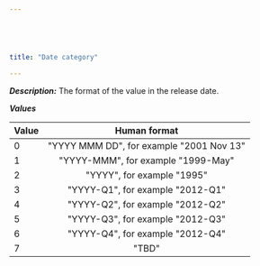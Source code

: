 ```yaml
---





title: "Date category"

---
```


***Description:*** The format of the value in the release date.

***Values***

| Value | Human format |
| ----- |:----:|
| 0     | "YYYY MMM DD", for example "2001 Nov 13" |
| 1     | "YYYY-MMM", for example "1999-May" |
| 2     | "YYYY", for example "1995" |
| 3     | "YYYY-Q1", for example "2012-Q1" |
| 4     | "YYYY-Q2", for example "2012-Q2" |
| 5     | "YYYY-Q3", for example "2012-Q3" |
| 6     | "YYYY-Q4", for example "2012-Q4" |
| 7     | "TBD" |
